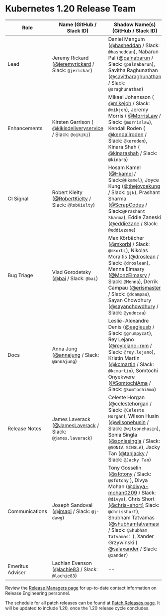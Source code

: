 # Kubernetes 1.20 Release Team

| **Role** | **Name** (**GitHub / Slack ID**) | **Shadow Name(s) (GitHub / Slack ID)** |
|---|---|---|
| Lead | Jeremy Rickard ([@jeremyrickard](https://github.com/jeremyrickard) / Slack: `@jerickar`) | Daniel Mangum ([@hasheddan](https://github.com/hasheddan) / Slack: `@hasheddan`), Nabarun Pal ([@palnabarun](https://github.com/palnabarun) / Slack: `@palnabarun`), Savitha Raghunathan ([@savitharaghunathan](https://github.com/savitharaghunathan) / Slack: `@sraghunathan`) |
| Enhancements | Kirsten Garrison ( [@kikisdeliveryservice](https://github.com/kikisdeliveryservice) / Slack: `@oikiki`) | Mikael Johansson ( [@mikejoh](https://github.com/mikejoh) / Slack: `@mikjoh`), Jeremy Morris ( [@MorrisLaw](https://github.com/MorrisLaw) / Slack: `@morrislaw`), Kendall Roden ( [@kendallroden](https://github.com/kendallroden) / Slack: `@keroden`), Kinara Shah ( [@kinarashah](https://github.com/kinarashah) / Slack: `@kinara`) |
| CI Signal | Robert Kielty ([@RobertKielty](https://github.com/RobertKielty) / Slack: `@RobKielty`) | Hosam Kamel ([@Hkamel](https://github.com/HKamel) / Slack:`@Hkamel`), Joyce Kung ([@thejoycekung](https://github.com/thejoycekung) / Slack: `@jk`), Prashant Sharma ([@ScrapCodes](https://github.com/ScrapCodes) / Slack:`@Prashant Sharma`), Eddie Zaneski ([@eddiezane](https://github.com/eddiezane) / Slack: `@eddiezane`) |
| Bug Triage | Vlad Gorodetsky ([@bai](https://github.com/bai) / Slack: `@bai`) | Max Körbächer ([@mkorbi](https://github.com/mkorbi) / Slack: `@mkorbi`), Nikolas Moraitis ([@droslean](https://github.com/droslean) / Slack: `@droslean`), Menna Elmasry ([@MonzElmasry](https://github.com/MonzElmasry) / Slack: `@Menna`), Derrik Campau ([@erismaster](https://github.com/erismaster) / Slack: `@dcampau`), Sayan Chowdhury ([@sayanchowdhury](https://github.com/sayanchowdhury) / Slack: `@yudocaa`) |
| Docs | Anna Jung ([@annajung](https://github.com/annajung) / Slack: `@annajung`) | Leslie-Alexandre Denis ([@eagleusb](https://github.com/eagleusb) / Slack: `@grumpycat`), Rey Lejano ([@reylejano-rxm](https://github.com/reylejano-rxm) / Slack: `@rey.lejano`), Kristin Martin ([@kcmartin](https://github.com/kcmartin) / Slack: `@kcmartin`), Somtochi Onyekwere ([@SomtochiAma](https://github.com/SomtochiAma) / Slack: `@SomtochiAma`)  |
| Release Notes | James Laverack ([@JamesLaverack](https://github.com/JamesLaverack) / Slack: `@james.laverack`) | Celeste Horgan ([@celestehorgan](https://github.com/celestehorgan) / Slack: `@Celeste Horgan`), Wilson Husin ([@wilsonehusin](https://github.com/wilsonehusin) / Slack: `@wilsonehusin`), Sonia Singla ([@soniasingla](https://github.com/soniasingla) / Slack: `@SONIA SINGLA`), Jacky Tan ([@tanjacky](https://github.com/tanjacky) / Slack: `@Jacky Tan`) |
| Communications | Joseph Sandoval ([@jrsapi](https://github.com/jrsapi) / Slack: `@j-dawg`) | Tony Gosselin ([@sfotony](https://github.com/sfotony) / Slack: `@sfotony` ), Divya Mohan ([@divya-mohan0209](https://github.com/divya-mohan0209) /  Slack: `@divya`), Chris Short [(@chris-short)](https://github.com/chris-short) Slack: `@chrisshort`), Shubham Tatvamas ([@shubhamtatvamasi](https://github.com/ShubhamTatvamasi) / Slack: `@Shubham Tatvamasi` ), Xander Grzywinski ( [@salaxander](https://github.com/salaxander) / Slack: `@xander`) | |
| Emeritus Adviser | Lachlan Evenson ([@lachie83](https://github.com/lachie83) / Slack: `@lachie83`) | -- |

Review the [Release Managers page](/release-managers.md) for up-to-date contact information on Release Engineering personnel.

The schedule for all patch releases can be found at [Patch Releases page](/releases/patch-releases.md). It will be updated to include 1.20, once the 1.20 release cycle concludes.
